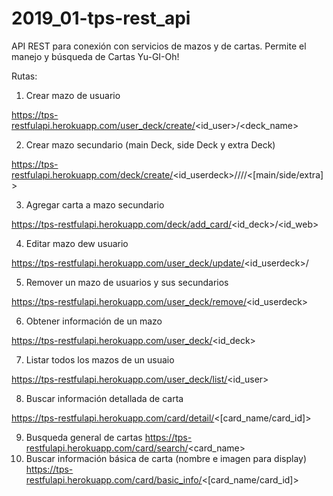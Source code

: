 # 2019_01-tps-rest_api

API REST para conexión con servicios de mazos y de cartas.
Permite el manejo y búsqueda de Cartas Yu-GI-Oh!

Rutas:
1. Crear mazo de usuario

  https://tps-restfulapi.herokuapp.com/user_deck/create/<id_user>/<deck_name>
  
2. Crear mazo secundario (main Deck, side Deck y extra Deck)

  https://tps-restfulapi.herokuapp.com/deck/create/<id_userdeck>/<min cards>/<max cards>/<card Count>/<[main/side/extra]>
  
3. Agregar carta a mazo secundario

  https://tps-restfulapi.herokuapp.com/deck/add_card/<id_deck>/<id_web>
  
4. Editar mazo dew usuario

  https://tps-restfulapi.herokuapp.com/user_deck/update/<id_userdeck>/<name>
  
5. Remover un mazo de usuarios y sus secundarios

  https://tps-restfulapi.herokuapp.com/user_deck/remove/<id_userdeck>
  
6. Obtener información de un mazo 

  https://tps-restfulapi.herokuapp.com/user_deck/<id_deck>
  
7. Listar todos los mazos de un usuaio

  https://tps-restfulapi.herokuapp.com/user_deck/list/<id_user>
  
8. Buscar información detallada de carta

  https://tps-restfulapi.herokuapp.com/card/detail/<[card_name/card_id]>
  
9. Busqueda general de cartas
  https://tps-restfulapi.herokuapp.com/card/search/<card_name>
10. Buscar información básica de carta (nombre e imagen para display)
  https://tps-restfulapi.herokuapp.com/card/basic_info/<[card_name/card_id]>
